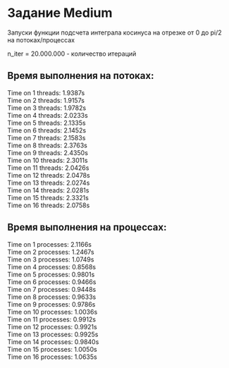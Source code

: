 # Задание Medium

Запуски функции подсчета интеграла косинуса на отрезке от 0 до pi/2 на потоках/процессах

n_iter = 20.000.000 - количество итераций

## Время выполнения на потоках:
Time on 1 threads: 1.9387s \
Time on 2 threads: 1.9157s \
Time on 3 threads: 1.9782s \
Time on 4 threads: 2.0233s \
Time on 5 threads: 2.1335s \
Time on 6 threads: 2.1452s \
Time on 7 threads: 2.1583s \
Time on 8 threads: 2.3763s \
Time on 9 threads: 2.4350s \
Time on 10 threads: 2.3011s \
Time on 11 threads: 2.0426s \
Time on 12 threads: 2.0478s \
Time on 13 threads: 2.0274s \
Time on 14 threads: 2.0281s \
Time on 15 threads: 2.3321s \
Time on 16 threads: 2.0758s

## Время выполнения на процессах:
Time on 1 processes: 2.1166s \
Time on 2 processes: 1.2467s \
Time on 3 processes: 1.0749s \
Time on 4 processes: 0.8568s \
Time on 5 processes: 0.9801s \
Time on 6 processes: 0.9466s \
Time on 7 processes: 0.9448s \
Time on 8 processes: 0.9633s \
Time on 9 processes: 0.9786s \
Time on 10 processes: 1.0036s \
Time on 11 processes: 0.9912s \
Time on 12 processes: 0.9921s \
Time on 13 processes: 0.9925s \
Time on 14 processes: 0.9840s \
Time on 15 processes: 1.0050s \
Time on 16 processes: 1.0635s